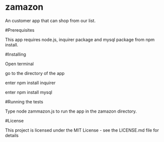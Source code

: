 # zamazon

An customer app that can shop from our list.

#Prerequisites

This app requires node.js, inquirer package and mysql package from npm install.

#Installing

Open terminal 

go to the directory of the app

enter npm install inquirer

enter npm install mysql

#Running the tests

Type node zammazon.js to run the app in the zamazon directory.

#License

This project is licensed under the MIT License - see the LICENSE.md file for details



